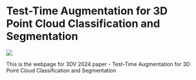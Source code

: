 # Test-Time Augmentation for 3D Point Cloud Classification and Segmentation

<a href="https://tta.hkustvgd.com/"><img src="https://img.shields.io/badge/WEBSITE-Visit%20project%20page-blue?style=for-the-badge"></a>

This is the webpage for 3DV 2024 paper - Test-Time Augmentation for 3D Point Cloud Classification and Segmentation